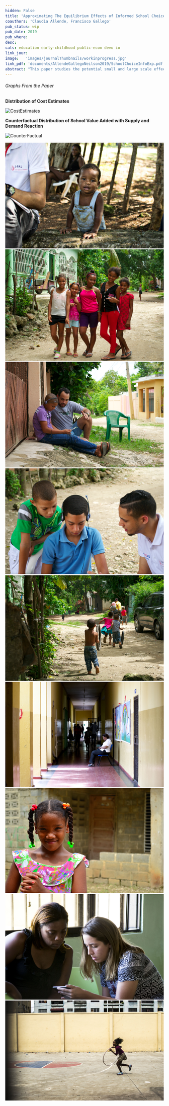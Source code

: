 ```yaml
---
hidden: False
title: 'Approximating The Equilibrium Effects of Informed School Choice'
coauthors: 'Claudia Allende, Francisco Gallego'
pub_status: wip
pub_date: 2019
pub_where:
desc:
cats: education early-childhood public-econ devo io
link_jour:
image:   'images/journalThumbnails/workinprogress.jpg'
link_pdf: 'documents/AllendeGallegoNeilson2019/SchoolChoiceInfoExp.pdf'
abstract: "This paper studies the potential small and large scale effects of a policy designed to produce a more informed consumer demand in the context of the market for primary education. We develop and test a personalized information provision intervention that targets families of public Pre-K students entering the elementary school system in Chile. Using a randomized control trial, we find that the intervention shifts parents' choices toward schools with higher average test scores, higher test score value added, higher prices, and schools that tend to be further distances from their home. Tracking students using administrative data, we find that student academic achievement was higher among treated families five years later. To quantitatively gauge how average treatment effects might vary in the context of a scaled up version of this policy, we embed the randomized control trial within a structural model of school choice and competition where price and quality are chosen endogenously and schools have capacity constraints. We use the estimated model of demand and supply to simulate policy effects under different assumptions about equilibrium constraints. In counterfactual simulations, we find that capacity constraints play an important role mitigating the policy effect on impact but that in several scenarios, the supply-side responses leads to increased quality which contributes to a overall positive average treatment effect. Finally, we show how model estimates can be used to inform the design of a large scale experiment such that reduced form estimates can capture equilibrium effects and spillovers."
---
```

###### Graphs From the Paper

**Distribution of Cost Estimates**

![CostEstimates](/documents/AllendeGallegoNeilson2019/C1_FirmFE.png)

**Counterfactual Distribution of School Value Added with Supply and Demand Reaction**

![CounterFactual](/documents/AllendeGallegoNeilson2019/QualityDistExpType12_5.png)

<div class='full'>
  <div class='row'>
    <div class='large-12 columns'>
      <div class='mod modBoxedSlider'>
        <div class='slides'>
          <div class='slide'>
            <img alt="" src="images/AVE/jpal_kid.jpg" />
          </div>
          <div class='slide'>
            <img alt="" src="images/AVE/girls1.png" />
          </div>
          <div class='slide'>
            <img alt="" src="images/AVE/surveyor1.png" />
          </div>
          <div class='slide'>
            <img alt="" src="images/AVE/kiddoingsurvey.png" />
          </div>
          <div class='slide'>
            <img alt="" src="images/AVE/kidsplaying.png" />
          </div>
          <div class='slide'>
            <img alt="" src="images/AVE/classes1.jpg" />
          </div>
          <div class='slide'>
            <img alt="" src="images/AVE/girlsmiling.png" />
          </div>
          <div class='slide'>
            <img alt="" src="images/AVE/training1.jpg" />
          </div>
          <div class='slide'>
            <img alt="" src="images/AVE/girl_at_school.jpg" />
          </div>
        </div>
      </div>
    </div>
  </div>
